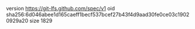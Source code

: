 version https://git-lfs.github.com/spec/v1
oid sha256:6d046abee1d165caeff1becf537bcef27b43f4d9aad30fe0ce03c19020929a20
size 1829

